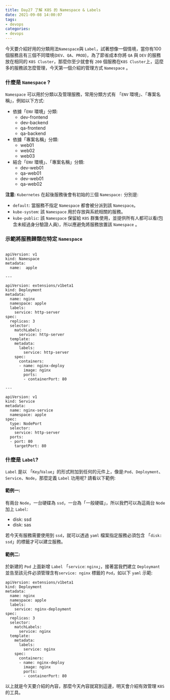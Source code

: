 ```yaml
---
title: Day27 了解 K8S 的 Namespace & Labels
date: 2021-09-08 14:00:07
tags:
- devops
categories: 
- devops
---
```


今天要介紹好用的分類用法`Namespace`與 `Label`，試著想像一個情境，當你有100個服務且有三個不同環境(`DEV`、`QA`、`PROD`)，為了節省成本你將 `QA` 與 `DEV` 的服務放在相同的 `K8S Cluster`，那麼你至少就會有 `200` 個服務在`K8S Cluster`上，這麼多的服務該怎麼管理，今天第一個介紹的管理方式 `Namespace` 。

### 什麼是 `Namespace` ?

`Namespace` 可以用於分類以及管理服務，常用分類方式有 「`ENV` 環境」、「專案名稱」，例如以下方式:

-   依據「`ENV` 環境」分類:
    -   dev-frontend
    -   dev-backend
    -   qa-frontend
    -   qa-backend
-   依據「專案名稱」分類:
    -   web01
    -   web02
    -   web03
-   結合「`ENV` 環境」、「專案名稱」分類:
    -   dev-web01
    -   qa-web01
    -   dev-web01
    -   qa-web02

**注意:** `Kubernetes` 在起後服務後會有初始的三個 `Namespace:` 分別是:

-   `default`: 當服務不指定 `Namespace` 都會被分派到該 `Namespace`。
-   `kube-system`: 該 `Namespace` 用於存放與系統相關的服務。
-   `kube-public`: 該 `Namespace` 保留給 `K8S` 群集使用，並提供所有人都可以看(包含未經過身分驗證人員)，所以應避免將服務放置該 `Namespace` 。

### 示範將服務歸類在特定 `Namespace`

```

apiVersion: v1
kind: Namespace
metadata:
  name:  apple

---

apiVersion: extensions/v1beta1 
kind: Deployment               
metadata:                      
  name: nginx                  
  namespace: apple             
  labels:
    service: http-server       
spec:
  replicas: 3                  
  selector:                    
    matchLabels:               
      service: http-server
  template:
    metadata:                  
      labels:
        service: http-server
    spec:
      containers:              
      - name: nginx-deploy     
        image: nginx           
        ports:                 
        - containerPort: 80

---

apiVersion: v1                 
kind: Service                  
metadata:                      
  name: nginx-service          
  namespace: apple             
spec:
  type: NodePort               
  selector:
    service: http-server       
  ports:
  - port: 80                   
    targetPort: 80             
```

### 什麼是 `Label`?

`Label` 是以 「`Key`/`Value`」的形式附加到任何的元件上，像是:`Pod`、`Deployment`、`Service`、`Node`，那麼定義 `Label` 功用呢? 請看以下範例:

#### 範例一:

有兩台 `Node`，一台硬碟為 `ssd`，一台為「一般硬碟」，所以我們可以為這兩台 `Node` 加上 `Label`:

-   disk: ssd
-   disk: sas

若今天有服務需要使用到 `ssd`，就可以透過 `yaml` 檔案指定服務必須包含 「`disk: ssd`」的標籤才可以建立服務。

#### 範例二:

於新建的 `Pod` 上面新增 `Label` 「`service`: `nginx`」，接著當我們建立 `Deploymant` 並告至該元件必須管理含有`service: nginx` 標籤的 `Pod`，如以下 `yaml` 示範:

```
apiVersion: extensions/v1beta1 
kind: Deployment               
metadata:                      
  name: nginx                  
  namespace: apple             
  labels:
    service: nginx-deployment  
spec:
  replicas: 3                  
  selector:                    
    matchLabels:               
      service: nginx
  template:
    metadata:                  
      labels:
        service: nginx
    spec:
      containers:              
      - name: nginx-deploy     
        image: nginx           
        ports:                 
        - containerPort: 80
```

以上就是今天要介紹的內容，那麼今天內容就寫到這邊，明天會介紹有效管理 `K8S` 的工具。
